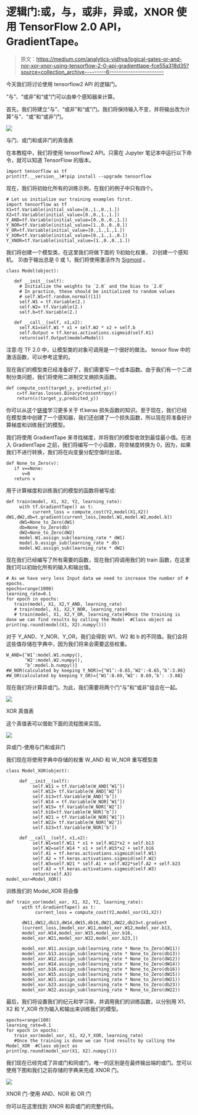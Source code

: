 # 逻辑门:或，与，或非，异或，XNOR 使用 TensorFlow 2.0 API，GradientTape。

> 原文：<https://medium.com/analytics-vidhya/logical-gates-or-and-nor-xor-xnor-using-tensorflow-2-0-api-gradienttape-fce55a318d35?source=collection_archive---------6----------------------->

今天我们将讨论使用 tensorflow2 API 的逻辑门。

“与”、“或非”和“或”门可以由单个感知器来计算。

首先，我们将建立“与”、“或非”和“或”门。我们将保持输入不变，并将输出改为计算“与”、“或”和“或非”门。

![](img/3d96576b6f9220e0bf60f0ea86bff1f6.png)

与门、或门和或非门的真值表

在本教程中，我们将使用 tensorflow2 API。只需在 Jupyter 笔记本中运行以下命令，就可以知道 TensorFlow 的版本。

```
import tensorflow as tf
print(tf.__version__)#!pip install --upgrade tensorflow
```

现在，我们将初始化所有的训练示例，在我们的例子中只有四个。

```
# Let us initialize our training examples first. 
import tensorflow as tf
X1=tf.Variable(initial_value=[0.,1.,0.,1.])
X2=tf.Variable(initial_value=[0.,0.,1.,1.])
Y_AND=tf.Variable(initial_value=[0.,0.,0.,1.])
Y_NOR=tf.Variable(initial_value=[1.,0.,0.,0.])
Y_OR=tf.Variable(initial_value=[0.,1.,1.,1.])
Y_XOR=tf.Variable(initial_value=[0.,1.,1.,0.])
Y_XNOR=tf.Variable(initial_value=[1.,0.,0.,1.])
```

我们将创建一个模型类，在这里我们将做下面的
1)初始化权重，
2)创建一个感知机。
3)由于输出总是 0 或 1，我们将使用激活作为 [Sigmoid](https://en.wikipedia.org/wiki/Sigmoid_function) 。

```
class Model(object):

   def __init__(self):
     # Initialize the weights to `2.0` and the bias to `2.0`
     # In practice, these should be initialized to random values
     # self.W1=tf.random.normal([1])
     self.W1 = tf.Variable(2.)
     self.W2= tf.Variable(2.)
     self.b=tf.Variable(2.)

   def __call__(self, x1,x2):
     self.K1=self.W1 * x1 + self.W2 * x2 + self.b
     self.Output = tf.keras.activations.sigmoid(self.K1)
     return(self.Output)model=Model()
```

注意:在 TF 2.0 中，让模型类的对象可调用是一个很好的做法。
tensor flow 中的激活函数，可以参考这里的。

现在我们的模型类已经准备好了，我们需要写一个成本函数。由于我们有一个二进制分类问题，我们将使用二进制交叉熵损失函数。

```
def compute_cost(target_y, predicted_y):
    c=tf.keras.losses.BinaryCrossentropy()
    return(c(target_y,predicted_y))
```

你可以从这个[链接](https://www.tensorflow.org/api_docs/python/tf/keras/losses/BinaryCrossentropy)学习更多关于 tf.keras 损失函数的知识。至于现在，我们已经在模型类中创建了一个感知器，我们还创建了一个损失函数，所以现在将准备好计算梯度和训练我们的模型。

我们将使用 GradientTape 来寻找梯度，并将我们的模型收敛到最佳最小值。在进入 GradientTape 之前，我们将编写一个小函数，将空梯度转换为 0，因为，如果我们不进行转换，我们将在向变量分配空值时出错。

```
def None_to_Zero(v):
   if v==None:
      v=0
   return v
```

用于计算梯度和训练我们的模型的函数将被写成:

```
def train(model, X1, X2, Y2, learning_rate):
     with tf.GradientTape() as t:
          current_loss = compute_cost(Y2,model(X1,X2)) dW1,dW2,db=t.gradient(current_loss,[model.W1,model.W2,model.b])          
     dW1=None_to_Zero(dW1)
     db=None_to_Zero(db)
     dW2=None_to_Zero(dW2)
     model.W1.assign_sub(learning_rate * dW1)
     model.b.assign_sub(learning_rate * db)
     model.W2.assign_sub(learning_rate * dW2)
```

现在我们已经编写了所有需要的函数，现在我们将调用我们的 train 函数，在这里我们可以初始化所有的输入和输出值。

```
# As we have very less Input data we need to increase the number of # epochs.
epochs=range(1000)
learning_rate=0.1
for epoch in epochs:
   train(model, X1, X2,Y_AND, learning_rate)
   # train(model, X1, X2,Y_NOR, learning_rate)
   # train(model, X1, X2,Y_OR, learning_rate)#Once the training is done we can find results by calling the Model  #Class object as 
print(np.round(model(X1, X2).numpy()))
```

对于 Y_AND、Y_NOR、Y_OR，我们会得到 W1、W2 和 b 的不同值。我们会将这些值存储在字典中，因为我们将来会需要这些权重。

```
W_AND={‘W1’:model.W1.numpy(),
       ’W2':model.W2.numpy(),
       ’b’:model.b.numpy()}
#W_NOR(calculated by keeping Y_NOR)={‘W1’:-8.65,’W2':-8.65,’b’:3.86}
#W_OR(calculated by keeping Y_OR)={‘W1’:8.69,’W2': 8.69,’b’: -3.88}
```

现在我们将计算异或门。为此，我们需要将两个门“与”和“或非”组合在一起。

![](img/997f9923c76c0e892079cc509d7e14f8.png)

XOR 真值表

这个真值表可以借助下面的流程图来实现。

![](img/a75e65a17a690150a1e6081d6df5626a.png)

异或门-使用与门和或非门

我们现在将使用字典中存储的权重 W_AND 和 W_NOR 重写模型类

```
class Model_XOR(object):

     def __init__(self):
          self.W11 = tf.Variable(W_AND[‘W1’])
          self.W12= tf.Variable(W_AND[‘W2’])
          self.b13=tf.Variable(W_AND[‘b’])
          self.W14 = tf.Variable(W_NOR[‘W1’])
          self.W15= tf.Variable(W_NOR[‘W2’])
          self.b16=tf.Variable(W_NOR[‘b’])
          self.W21 = tf.Variable(W_NOR[‘W1’])
          self.W22= tf.Variable(W_NOR[‘W2’])
          self.b23=tf.Variable(W_NOR[‘b’])

     def __call__(self, x1,x2):
          self.W1=self.W11 * x1 + self.W12*x2 + self.b13
          self.W2=self.W14 * x1 + self.W15*x2 + self.b16
          self.A1 = tf.keras.activations.sigmoid(self.W1)
          self.A2 = tf.keras.activations.sigmoid(self.W2)
          self.W3=self.W21 * self.A1 + self.W22*self.A2 + self.b23
          self.A3 = tf.keras.activations.sigmoid(self.W3)
          return(self.A3)
model_xor=Model_XOR()
```

训练我们的 Model_XOR 将会像

```
def train_xor(model_xor, X1, X2, Y2, learning_rate):
      with tf.GradientTape() as t:
           current_loss = compute_cost(Y2,model_xor(X1,X2))

      dW11,dW12,db13,dW14,dW15,db16,dW21,dW22,db23=t.gradient
      (current_loss,[model_xor.W11,model_xor.W12,model_xor.b13,
      model_xor.W14,model_xor.W15,model_xor.b16,
      model_xor.W21,model_xor.W22,model_xor.b23,])

      model_xor.W11.assign_sub(learning_rate * None_to_Zero(dW11))
      model_xor.b13.assign_sub(learning_rate * None_to_Zero(db13))
      model_xor.W12.assign_sub(learning_rate * None_to_Zero(dW12))
      model_xor.W14.assign_sub(learning_rate * None_to_Zero(dW14))
      model_xor.b16.assign_sub(learning_rate * None_to_Zero(db16))
      model_xor.W15.assign_sub(learning_rate * None_to_Zero(dW15))
      model_xor.W21.assign_sub(learning_rate * None_to_Zero(dW21))
      model_xor.b23.assign_sub(learning_rate * None_to_Zero(db23))
      model_xor.W22.assign_sub(learning_rate * None_to_Zero(dW22))
```

最后，我们将设置我们的纪元和学习率，并调用我们的训练函数，以分别用 X1、X2 和 Y_XOR 作为输入和输出来训练我们的模型。

```
epochs=range(100)
learning_rate=0.1
for epoch in epochs:
   train_xor(model_xor, X1, X2,Y_XOR, learning_rate)
   #Once the training is done we can find results by calling the Model_XOR  #Class object as 
print(np.round(model_xor(X1, X2).numpy()))
```

我们现在已经完成了异或门和同或门，唯一的区别是在最终输出端的或门。您可以使用下图和我们之前存储的字典来完成 XNOR 门。

![](img/6eaed86dddc0b084d017699ace6a66bd.png)

XNOR 门-使用 AND、NOR 和 OR 门

你可以在这里找到 XNOR 和异或门的完整代码。
